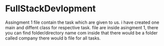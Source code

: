 # FullStackDevlopment
Assingment 1 file contain the task which are given to us. 
i have created one main and diffent class for respective task.
file are inside asingment 1, there you can find folder/directory name com inside that there would be a folder called company there would b file for all tasks.
